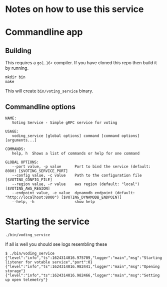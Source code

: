 # Notes on how to use this service

# Commandline app

## Building

This requires a `go1.16+` compiler. If you have cloned this repo then build it by running.

```shell
mkdir bin
make
```

This will create `bin/voting_service` binary.

## Commandline options

```shell
NAME:
   Voting Service - Simple gRPC service for voting

USAGE:
   voding_service [global options] command [command options] [arguments...]

COMMANDS:
   help, h  Shows a list of commands or help for one command

GLOBAL OPTIONS:
   --port value, -p value      Port to bind the service (default: 8080) [$VOTING_SERVICE_PORT]
   --config value, -c value    Path to the configuration file [$VOTING_CONFIG_FILE]
   --region value, -r value    aws region (default: "local") [$VOTING_AWS_REGION]
   --endpoint value, -e value  dynamodb endpoint (default: "http://localhost:8000") [$VOTING_DYNAMODB_ENDPOINT]
   --help, -h                  show help
```

# Starting the service

```shell
./bin/voding_service
```
If all is well you should see logs resembling these

```shell
$ ./bin/voding_service
{"level":"info","ts":1624314016.975709,"logger":"main","msg":"Starting listener for votable service","port":0}
{"level":"info","ts":1624314016.982441,"logger":"main","msg":"Opening storage"}
{"level":"info","ts":1624314016.982466,"logger":"main","msg":"Setting up open telemetry"}
```